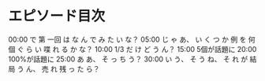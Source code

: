 # エピソード目次

00:00  で 第 一回 は な ん で み た い な？
05:00  じ ゃ あ、 い く つ か 例 を 何 個 ぐ ら い 喋 れ る か な？
10:00  1/3 だ け ど う ん？
15:00 5個が話題に
20:00 100%が話題に
25:00  あ あ、 そ っ ち う？
30:00  い う、 そ う ね、 そ れ が 結 局 う ん、 売 れ 残 っ た ら？